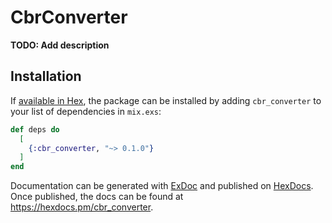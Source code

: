 # CbrConverter

**TODO: Add description**

## Installation

If [available in Hex](https://hex.pm/docs/publish), the package can be installed
by adding `cbr_converter` to your list of dependencies in `mix.exs`:

```elixir
def deps do
  [
    {:cbr_converter, "~> 0.1.0"}
  ]
end
```

Documentation can be generated with [ExDoc](https://github.com/elixir-lang/ex_doc)
and published on [HexDocs](https://hexdocs.pm). Once published, the docs can
be found at <https://hexdocs.pm/cbr_converter>.

